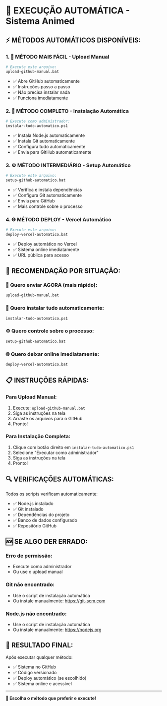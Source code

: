 # 🚀 EXECUÇÃO AUTOMÁTICA - Sistema Animed

## ⚡ **MÉTODOS AUTOMÁTICOS DISPONÍVEIS:**

### **1. 🎯 MÉTODO MAIS FÁCIL - Upload Manual**
```bash
# Execute este arquivo:
upload-github-manual.bat
```
- ✅ Abre GitHub automaticamente
- ✅ Instruções passo a passo
- ✅ Não precisa instalar nada
- ✅ Funciona imediatamente

### **2. 🔧 MÉTODO COMPLETO - Instalação Automática**
```bash
# Execute como administrador:
instalar-tudo-automatico.ps1
```
- ✅ Instala Node.js automaticamente
- ✅ Instala Git automaticamente
- ✅ Configura tudo automaticamente
- ✅ Envia para GitHub automaticamente

### **3. ⚙️ MÉTODO INTERMEDIÁRIO - Setup Automático**
```bash
# Execute este arquivo:
setup-github-automatico.bat
```
- ✅ Verifica e instala dependências
- ✅ Configura Git automaticamente
- ✅ Envia para GitHub
- ✅ Mais controle sobre o processo

### **4. 🌐 MÉTODO DEPLOY - Vercel Automático**
```bash
# Execute este arquivo:
deploy-vercel-automatico.bat
```
- ✅ Deploy automático no Vercel
- ✅ Sistema online imediatamente
- ✅ URL pública para acesso

## 🎯 **RECOMENDAÇÃO POR SITUAÇÃO:**

### **🚀 Quero enviar AGORA (mais rápido):**
```bash
upload-github-manual.bat
```

### **🔧 Quero instalar tudo automaticamente:**
```bash
instalar-tudo-automatico.ps1
```

### **⚙️ Quero controle sobre o processo:**
```bash
setup-github-automatico.bat
```

### **🌐 Quero deixar online imediatamente:**
```bash
deploy-vercel-automatico.bat
```

## 📋 **INSTRUÇÕES RÁPIDAS:**

### **Para Upload Manual:**
1. Execute: `upload-github-manual.bat`
2. Siga as instruções na tela
3. Arraste os arquivos para o GitHub
4. Pronto!

### **Para Instalação Completa:**
1. Clique com botão direito em `instalar-tudo-automatico.ps1`
2. Selecione "Executar como administrador"
3. Siga as instruções na tela
4. Pronto!

## 🔍 **VERIFICAÇÕES AUTOMÁTICAS:**

Todos os scripts verificam automaticamente:
- ✅ Node.js instalado
- ✅ Git instalado
- ✅ Dependências do projeto
- ✅ Banco de dados configurado
- ✅ Repositório GitHub

## 🆘 **SE ALGO DER ERRADO:**

### **Erro de permissão:**
- Execute como administrador
- Ou use o upload manual

### **Git não encontrado:**
- Use o script de instalação automática
- Ou instale manualmente: https://git-scm.com

### **Node.js não encontrado:**
- Use o script de instalação automática
- Ou instale manualmente: https://nodejs.org

## 🎉 **RESULTADO FINAL:**

Após executar qualquer método:
- ✅ Sistema no GitHub
- ✅ Código versionado
- ✅ Deploy automático (se escolhido)
- ✅ Sistema online e acessível

---

**🚀 Escolha o método que preferir e execute!**

